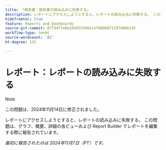 ```yaml
---
title: 「報告書：報告書の読み込みに失敗する」
description: レポートにアクセスしようとすると、レポートの読み込みに失敗する。 この問題は、グラフ、概要、詳細の各ビューおよび Report Builder でレポートを編集する際に報告されています。
hidefromtoc: true
feature: Reports and Dashboards
source-git-commit: 877d4ffe0a345655506414f880b8f1197d866245
workflow-type: tm+mt
source-wordcount: '82'
ht-degree: 12%

---
```


# レポート：レポートの読み込みに失敗する

>[!NOTE]
>
>この問題は、2024年11月14日に修正されました。

レポートにアクセスしようとすると、レポートの読み込みに失敗する。 この問題は、グラフ、概要、詳細の各ビューおよび Report Builder でレポートを編集する際に報告されています。

_最初に報告されたのは 2024年11月7日（PT）です。_
